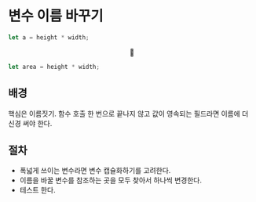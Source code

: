 # 변수 이름 바꾸기

```JavaScript
let a = height * width;
```

<center>🔽</center>

```JavaScript
let area = height * width;
```

## 배경

핵심은 이름짓기. 함수 호출 한 번으로 끝나지 않고 값이 영속되는 필드라면 이름에 더 신경 써야 한다.

## 절차

-   폭넓게 쓰이는 변수라면 변수 캡슐화하기를 고려한다.
-   이름을 바꿀 변수를 참조하는 곳을 모두 찾아서 하나씩 변경한다.
-   테스트 한다.
